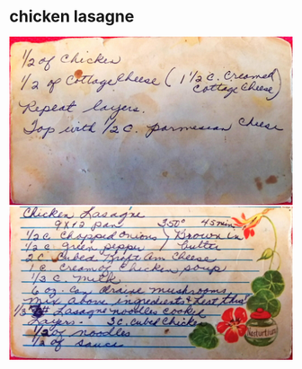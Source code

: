 chicken lasagne
======================================
![Original Recipe 1](./imgs/chicken_lasagne-1.jpg "Original Recipe  1")
![Original Recipe 2](./imgs/chicken_lasagne-2.jpg "Original Recipe  2")
